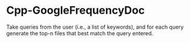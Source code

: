 Cpp-GoogleFrequencyDoc
======================

Take queries from the user (i.e., a list of keywords), and for each query generate the top-n files that best match the query entered.
